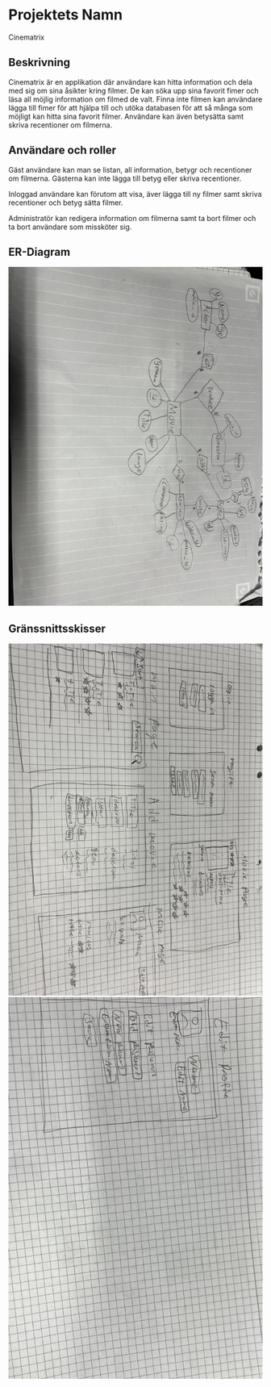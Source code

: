 # Projektets Namn

Cinematrix

## Beskrivning

Cinematrix är en applikation där användare kan hitta information och dela med sig om sina åsikter kring filmer. De kan söka upp sina favorit fimer och läsa all möjlig information om filmed de valt. Finna inte filmen kan användare lägga till fimer för att hjälpa till och utöka databasen för att så många som möjligt kan hitta sina favorit filmer. Användare kan även betysätta samt skriva recentioner om filmerna.

## Användare och roller

Gäst användare kan man se listan, all information, betygr och recentioner om filmerna. Gästerna kan inte lägga till betyg eller skriva recentioner.

Inloggad användare kan förutom att visa, äver lägga till ny filmer samt skriva recentioner och betyg sätta filmer.

Administratör kan redigera information om filmerna samt ta bort filmer och ta bort användare som missköter sig.

## ER-Diagram

![Er-Diagram](./er_diagram.jpg "ER-diagram")

## Gränssnittsskisser

![Skiss](./sidor_skiss.jpg "skiss")
![Skiss](./sidor_skiss2.jpg "skiss2")
